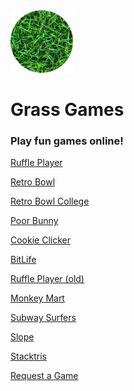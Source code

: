 <!DOCTYPE html>
<html>
<head>
<title>Games - 12grassiscool34</title>
<link rel="icon" type="image/png" href="./favicon.png">
</head>
<body>
<img src=https://github.com/12grassiscool34/home/blob/main/Favicon_Circle.png?raw=true style="width:100px;height:100px;">
<h1>Grass Games</h1>
<h3>Play fun games online!</h3>
<p1></p>
<a href="https://12grassiscool34.github.io/ruffleplayer">Ruffle Player</a>
<p1></p>
<a href="https://12grassiscool34.github.io/retrobowl">Retro Bowl</a>
<p1></p>
<a href="https://12grassiscool34.github.io/retrobowlcollege">Retro Bowl College</a>
<p1></p>
<a href="https://12grassiscool34.github.io/poorbunny">Poor Bunny</a>
<p1></p>
<a href="https://12grassiscool34.github.io/cookieclicker">Cookie Clicker</a>
<p1></p>
<a href="https://12grassiscool34.github.io/bitlife">BitLife</a>
<p1></p>
<a href="https://12grassiscool34.github.io/ruffleplayer-old">Ruffle Player (old)</a>
<p1></p>
<a href="https://12grassiscool34.github.io/monkeymart">Monkey Mart</a>
<p1></p>
<a href="https://12grassiscool34.github.io/subwaysurfers">Subway Surfers</a>
<p1></p>
<a href="https://12grassiscool34.github.io/slope">Slope</a>
<p1></p>
<a href="https://12grassiscool34.github.io/stacktris">Stacktris</a>
<p1></p>
<a href="https://forms.gle/pdeJPsLrm9bckuTj6">Request a Game</a>
</body>
</html>

